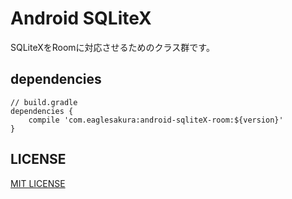 # Android SQLiteX

SQLiteXをRoomに対応させるためのクラス群です。

## dependencies

```
// build.gradle
dependencies {
    compile 'com.eaglesakura:android-sqliteX-room:${version}'
}
```

## LICENSE

[MIT LICENSE](LICENSE.txt)
